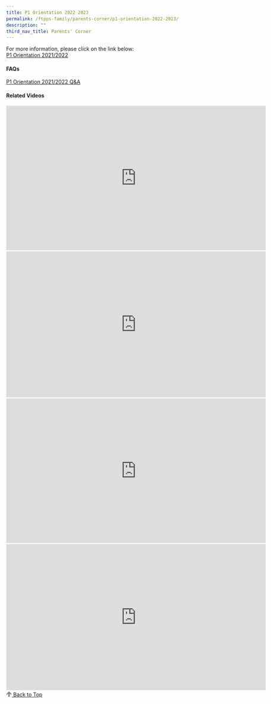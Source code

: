 ```yaml
---
title: P1 Orientation 2022 2023
permalink: /ftpps-family/parents-corner/p1-orientation-2022-2023/
description: ""
third_nav_title: Parents' Corner
---
```





For more information, please click on the link below:  
[P1 Orientation 2021/2022](/files/FTPPS_P1%20Orientation%202021_2022.pdf)
#### FAQs
[P1 Orientation 2021/2022 Q&A](/files/FTPPS%20P1%20Orientation%202021_2022_QA.pdf)

#### Related Videos

<iframe width="700" height="390" src="https://www.youtube.com/embed/IlsYkGqHfGo" title="FTPPS Corporate Video" frameborder="0" allow="accelerometer; autoplay; clipboard-write; encrypted-media; gyroscope; picture-in-picture" allowfullscreen></iframe>

<iframe width="700" height="394" src="https://www.youtube.com/embed/S8y11KVON1Q" title="First Toa Payoh Primary Schhol (SMM @ FTPPS)" frameborder="0" allow="accelerometer; autoplay; clipboard-write; encrypted-media; gyroscope; picture-in-picture" allowfullscreen></iframe>

<iframe width="700" height="390" src="https://www.youtube.com/embed/tW9jwyuovOo" title="Parents Gateway Onboarding video for Parents" frameborder="0" allow="accelerometer; autoplay; clipboard-write; encrypted-media; gyroscope; picture-in-picture" allowfullscreen></iframe>

<iframe width="700" height="394" src="https://www.youtube.com/embed/9gzKTOypbQI" title="Our Foundation Years" frameborder="0" allow="accelerometer; autoplay; clipboard-write; encrypted-media; gyroscope; picture-in-picture" allowfullscreen></iframe>

<a href="/ftpps-family/parents-corner/p1-orientation-2021-2022#lo_main">
 <img src="/images/arrow-up.png" style="width:3%" align="left"/> Back to Top
</a>